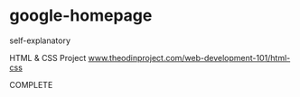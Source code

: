# google-homepage
self-explanatory

HTML & CSS Project
www.theodinproject.com/web-development-101/html-css

COMPLETE